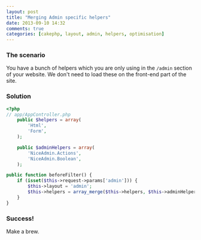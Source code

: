 ```yaml
---
layout: post
title: "Merging Admin specific helpers"
date: 2013-09-10 14:32
comments: true
categories: [cakephp, layout, admin, helpers, optimisation]
---
```


### The scenario
You have a bunch of helpers which you are only using in the `/admin` section of your website. We don't need to load these on the front-end part of the site.

### Solution
```php
<?php
// app/AppController.php
	public $helpers = array(
		'Html',
		'Form',
	);

	public $adminHelpers = array(
        'NiceAdmin.Actions',
        'NiceAdmin.Boolean',
	);

public function beforeFilter() {
	if (isset($this->request->params['admin'])) {
		$this->layout = 'admin';
		$this->helpers = array_merge($this->helpers, $this->adminHelpers);
	}
}
```

### Success!
Make a brew.